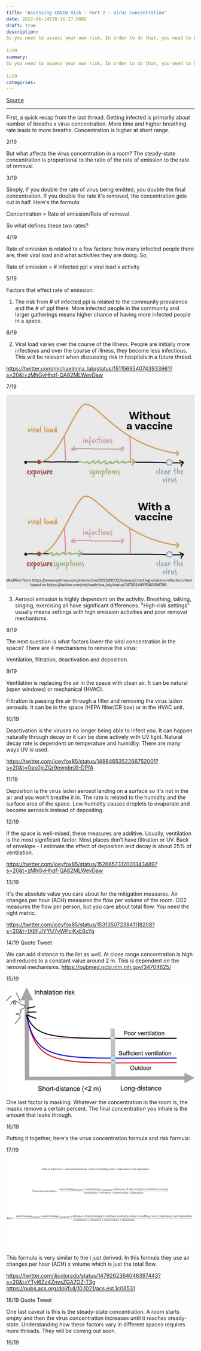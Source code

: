```yaml
---
title: "Assessing COVID Risk – Part 2 – Virus Concentration"
date: 2022-06-14T20:16:27.000Z
draft: true
description: 
So you need to assess your own risk. In order to do that, you need to be able to estimate the concentration of the virus that could be in the air. Here's how you do it (it’s a bit complicated, but I’ll try to explain).

1/19
summary: 
So you need to assess your own risk. In order to do that, you need to be able to estimate the concentration of the virus that could be in the air. Here's how you do it (it’s a bit complicated, but I’ll try to explain).

1/19
categories:
---
```

[Source](https://twitter.com/joeyfox85/status/1536804782282838017)

---

First, a quick recap from the last thread. Getting infected is primarily about number of breaths x virus concentration. More time and higher breathing rate leads to more breaths. Concentration is higher at short range.

2/19

But what affects the virus concentration in a room? The steady-state concentration is proportional to the ratio of the rate of emission to the rate of removal. 

3/19


Simply, if you double the rate of virus being emitted, you double the final concentration. If you double the rate it's removed, the concentration gets cut in half. Here's the formula:

Concentration = Rate of emission/Rate of removal.

So what defines these two rates?

4/19

Rate of emission is related to a few factors: how many infected people there are, their viral load and what activities they are doing. So,

Rate of emission = # infected ppl x viral load x activity

5/19

Factors that effect rate of emission:
1. The risk from # of infected ppl is related to the community prevalence and the # of ppl there. More infected people in the community and larger gatherings means higher chance of having more infected people in a space.

6/19

2. Viral load varies over the course of the illness. People are initially more infectious and over the course of illness, they become less infectious. This will be relevant when discussing risk in hospitals in a future thread.

https://twitter.com/michaelmina_lab/status/1511569540743933961?s=20&t=zMhGvHhqf-QA82MLWevDaw

7/19

![Viral load](/michaelmina_lab-viral-load.jpg)

3. Aerosol emission is highly dependent on the activity. Breathing, talking, singing, exercising all have significant differences. "High-risk settings" usually means settings with high emission activities and poor removal mechanisms.

8/19

The next question is what factors lower the viral concentration in the space? There are 4 mechanisms to remove the virus:

Ventilation, filtration, deactivation and deposition.

9/19

Ventilation is replacing the air in the space with clean air. It can be natural (open windows) or mechanical (HVAC).

Filtration is passing the air through a filter and removing the virus laden aerosols. It can be in the space (HEPA filter/CR box) or in the HVAC unit.

10/19

Deactivation is the viruses no longer being able to infect you. It can happen naturally through decay or it can be done actively with UV light. Natural decay rate is dependent on temperature and humidity. There are many ways UV is used.

https://twitter.com/joeyfox85/status/1498465352266752001?s=20&t=Oas0jcZQr9ewpbn3I-DPfA

11/19

Deposition is the virus laden aerosol landing on a surface so it's not in the air and you won't breathe it in. The rate is related to the humidity and the surface area of the space. Low humidity causes droplets to evaporate and become aerosols instead of depositing. 

12/19

If the space is well-mixed, these measures are additive. Usually, ventilation is the most significant factor. Most places don’t have filtration or UV. Back of envelope - I estimate the effect of deposition and decay is about 25% of ventilation.

https://twitter.com/joeyfox85/status/1526657312001343489?s=20&t=zMhGvHhqf-QA82MLWevDaw

13/19

It's the absolute value you care about for the mitigation measures. Air changes per hour (ACH) measures the flow per volume of the room. CO2 measures the flow per person, but you care about total flow. You need the right metric.

https://twitter.com/joeyfox85/status/1531350723841118208?s=20&t=tX6FJIYYU7vWPciKxE6cYg


14/19
Quote Tweet

We can add distance to the list as well. At close range concentration is high and reduces to a constant value around 2 m. This is dependent on the removal mechanisms.
https://pubmed.ncbi.nlm.nih.gov/34704625/

15/19

![Inhalation risk vs distance](/inhalation-risk-vs-distance.jpg)

One last factor is masking. Whatever the concentration in the room is, the masks remove a certain percent. The final concentration you inhale is the amount that leaks through.

16/19

Putting it together, here's the virus concentration formula and risk formula:

17/19

![virus risk formula](/virus-risk-formula.png)

This formula is very similar to the I just derived.
In this formula they use air changes per hour (ACH) x volume which is just the total flow.

https://twitter.com/jljcolorado/status/1479262364046397443?s=20&t=YTyI6Zz4ZnvsZGA7OZ-T3g
https://pubs.acs.org/doi/full/10.1021/acs.est.1c06531 


18/19
Quote Tweet

One last caveat is this is the steady-state concentration. A room starts empty and then the virus concentration increases until it reaches steady-state. Understanding how these factors vary in different spaces requires more threads. They will be coming out soon.

19/19
